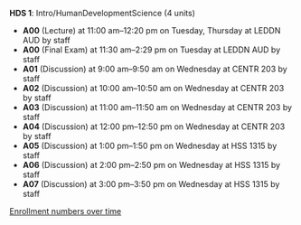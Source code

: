 **HDS 1**: Intro/HumanDevelopmentScience (4 units)

- **A00** (Lecture) at 11:00 am–12:20 pm on Tuesday, Thursday at LEDDN AUD by staff
- **A00** (Final Exam) at 11:30 am–2:29 pm on Tuesday at LEDDN AUD by staff
- **A01** (Discussion) at 9:00 am–9:50 am on Wednesday at CENTR 203 by staff
- **A02** (Discussion) at 10:00 am–10:50 am on Wednesday at CENTR 203 by staff
- **A03** (Discussion) at 11:00 am–11:50 am on Wednesday at CENTR 203 by staff
- **A04** (Discussion) at 12:00 pm–12:50 pm on Wednesday at CENTR 203 by staff
- **A05** (Discussion) at 1:00 pm–1:50 pm on Wednesday at HSS 1315 by staff
- **A06** (Discussion) at 2:00 pm–2:50 pm on Wednesday at HSS 1315 by staff
- **A07** (Discussion) at 3:00 pm–3:50 pm on Wednesday at HSS 1315 by staff

[Enrollment numbers over time](./HDS1.tsv)

